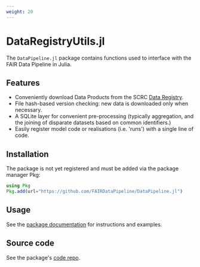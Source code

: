 ```yaml
---
weight: 20
---
```


# DataRegistryUtils.jl

The `DataPipeline.jl` package contains functions used to interface with the FAIR Data Pipeline in Julia.

## Features
- Conveniently download Data Products from the SCRC [Data Registry](https://data.scrc.uk/).
- File hash-based version checking: new data is downloaded only when necessary.
- A SQLite layer for convenient pre-processing (typically aggregation, and the joining of disparate datasets based on common identifiers.)
- Easily register model code or realisations (i.e. 'runs') with a single line of code.

## Installation

The package is not yet registered and must be added via the package manager Pkg:

``` julia
using Pkg
Pkg.add(url="https://github.com/FAIRDataPipeline/DataPipeline.jl")
```

## Usage

See the [package documentation][docs] for instructions and examples.

## Source code

See the package's [code repo][repo].

[docs]: https://FAIRDataPipeline.github.io/DataPipeline.jl/stable/
[repo]: https://github.com/FAIRDataPipeline/DataPipeline.jl
